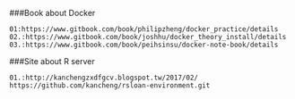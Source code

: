 ###Book about Docker
```
01:https://www.gitbook.com/book/philipzheng/docker_practice/details
02.:https://www.gitbook.com/book/joshhu/docker_theory_install/details
03.:https://www.gitbook.com/book/peihsinsu/docker-note-book/details
```

###Site about R server
```
01.:http://kanchengzxdfgcv.blogspot.tw/2017/02/
https://github.com/kancheng/rsloan-environment.git
```
